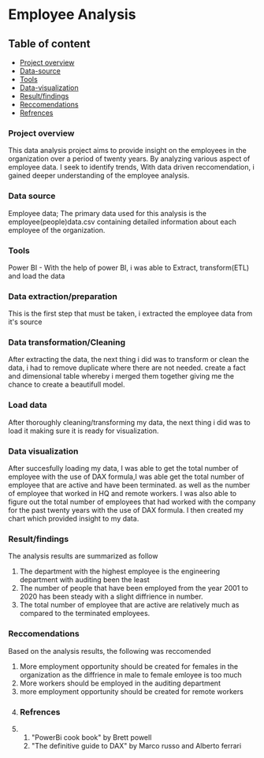 # Employee Analysis
## Table of content
- [Project overview](#Project-overview)
- [Data-source](#Data-source)
- [Tools](#Tools)
- [Data-visualization](#Data-visualization)
- [Result/findings](#Result/findings)
- [Reccomendations](#Reccomendations)
- [Refrences](#Refrences)
 


### Project overview
This data analysis project aims to provide insight on the employees in the organization over a period of twenty years. By analyzing various aspect of employee data.
I seek to identify trends, With data driven reccomendation, i gained deeper understanding of the employee analysis.
### Data source
Employee data; The primary data used for this analysis is the employee(people)data.csv containing detailed information about each employee of the organization.

### Tools
Power BI - With the help of power BI, i was able to Extract, transform(ETL) and load the data 
### Data extraction/preparation
This is the first step that must be taken, i extracted the employee data from it's source
### Data transformation/Cleaning
After extracting the data, the next thing i did was to transform or clean the data, i had to remove duplicate where there are not needed. 
create a fact and dimensional table whereby i merged them together giving me the chance to create a beautifull model.
### Load data
After thoroughly cleaning/transforming my data, the next thing i did was to load it making sure it is ready for visualization.
### Data visualization
After succesfully loading my data, I was able to get the total number of employee with the use of DAX formula,I was able get the total number of employee that are active and have been terminated.
as well as the number of employee that worked in HQ and remote workers. I was also able to figure out the total number of employees that had worked with the company for the past twenty years
with the use of DAX formula. I then created my chart which provided insight to my data.
### Result/findings
The analysis results are summarized as follow
1. The department with the highest employee is the engineering department with auditing been the least
2. The number of people that have been employed from the year 2001 to 2020 has been steady with a slight diffrience in number.
3. The total number of employee that are active are relatively much as compared to the terminated employees.

### Reccomendations
Based on the analysis results, the following was reccomended
1. More employment opportunity should be created for females in the organization as the diffrience in male to female emloyee is too much
2. More workers should be employed in the auditing department
3. more employment opportunity should be created for remote workers
4. ###  Refrences
5. 1. "PowerBi cook book" by Brett powell
   2. "The definitive guide to DAX" by Marco russo and Alberto ferrari


